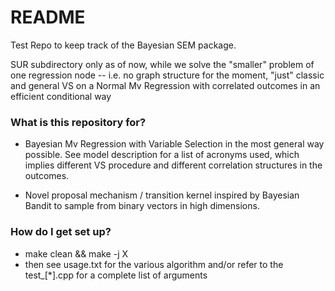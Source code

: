 # README

Test Repo to keep track of the Bayesian SEM package.

SUR subdirectory only as of now, while we solve the "smaller" problem of one regression node -- i.e. no graph structure for the moment, "just" classic and general VS on a Normal Mv Regression with correlated outcomes in an efficient conditional way

### What is this repository for?

* Bayesian Mv Regression with Variable Selection in the most general way possible.
  See model description for a list of acronyms used, which implies different VS procedure and different correlation structures in the outcomes.

* Novel proposal mechanism / transition kernel inspired by Bayesian Bandit to sample from binary vectors in high dimensions.


### How do I get set up?

* make clean && make -j X
* then see usage.txt for the various algorithm and/or refer to the test_[\*].cpp for a complete list of arguments

